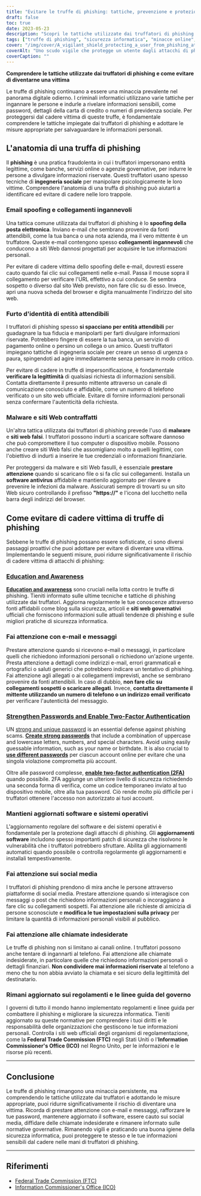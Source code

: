 ```yaml
---
title: "Evitare le truffe di phishing: tattiche, prevenzione e protezione"
draft: false
toc: true
date: 2023-05-23
description: "Scopri le tattiche utilizzate dai truffatori di phishing e scopri strategie efficaci per proteggerti dal diventare una vittima."
tags: ["truffe di phishing", "sicurezza informatica", "minacce online", "spoofing della posta elettronica", "Ingegneria sociale", "protezione da malware", "sicurezza in linea", "la sicurezza dei dati", "furto d'identità", "sicurezza della password", "autenticazione a due fattori", "aggiornamenti software", "regolamenti governativi", "riservatezza in linea", "consapevolezza informatica", "frode digitale", "consapevolezza del phishing", "sicurezza dei social media", "truffe online", "prevenzione del crimine informatico"]
cover: "/img/cover/A_vigilant_shield_protecting_a_user_from_phishing_attacks.png"
coverAlt: "Uno scudo vigile che protegge un utente dagli attacchi di phishing"
coverCaption: ""
---
```


**Comprendere le tattiche utilizzate dai truffatori di phishing e come evitare di diventarne una vittima**

Le truffe di phishing continuano a essere una minaccia prevalente nel panorama digitale odierno. I criminali informatici utilizzano varie tattiche per ingannare le persone e indurle a rivelare informazioni sensibili, come password, dettagli della carta di credito o numeri di previdenza sociale. Per proteggersi dal cadere vittima di queste truffe, è fondamentale comprendere le tattiche impiegate dai truffatori di phishing e adottare le misure appropriate per salvaguardare le informazioni personali.

## L'anatomia di una truffa di phishing

Il **phishing** è una pratica fraudolenta in cui i truffatori impersonano entità legittime, come banche, servizi online o agenzie governative, per indurre le persone a divulgare informazioni riservate. Questi truffatori usano spesso tecniche di **ingegneria sociale** per manipolare psicologicamente le loro vittime. Comprendere l'anatomia di una truffa di phishing può aiutarti a identificare ed evitare di cadere nelle loro trappole.

### Email spoofing e collegamenti ingannevoli

Una tattica comune utilizzata dai truffatori di phishing è lo **spoofing della posta elettronica**. Inviano e-mail che sembrano provenire da fonti attendibili, come la tua banca o una nota azienda, ma il vero mittente è un truffatore. Queste e-mail contengono spesso **collegamenti ingannevoli** che conducono a siti Web dannosi progettati per acquisire le tue informazioni personali.

Per evitare di cadere vittima dello spoofing delle e-mail, dovresti essere cauto quando fai clic sui collegamenti nelle e-mail. Passa il mouse sopra il collegamento per verificare l'URL effettivo a cui conduce. Se sembra sospetto o diverso dal sito Web previsto, non fare clic su di esso. Invece, apri una nuova scheda del browser e digita manualmente l'indirizzo del sito web.

### Furto d'identità di entità attendibili

I truffatori di phishing spesso **si spacciano per entità attendibili** per guadagnare la tua fiducia e manipolarti per farti divulgare informazioni riservate. Potrebbero fingere di essere la tua banca, un servizio di pagamento online o persino un collega o un amico. Questi truffatori impiegano tattiche di ingegneria sociale per creare un senso di urgenza o paura, spingendoti ad agire immediatamente senza pensare in modo critico.

Per evitare di cadere in truffe di impersonificazione, è fondamentale **verificare la legittimità** di qualsiasi richiesta di informazioni sensibili. Contatta direttamente il presunto mittente attraverso un canale di comunicazione conosciuto e affidabile, come un numero di telefono verificato o un sito web ufficiale. Evitare di fornire informazioni personali senza confermare l'autenticità della richiesta.

### Malware e siti Web contraffatti

Un'altra tattica utilizzata dai truffatori di phishing prevede l'uso di **malware** e **siti web falsi**. I truffatori possono indurti a scaricare software dannoso che può compromettere il tuo computer o dispositivo mobile. Possono anche creare siti Web falsi che assomigliano molto a quelli legittimi, con l'obiettivo di indurti a inserire le tue credenziali o informazioni finanziarie.

Per proteggersi da malware e siti Web fasulli, è essenziale **prestare attenzione** quando si scaricano file o si fa clic sui collegamenti. Installa un **software antivirus** affidabile e mantienilo aggiornato per rilevare e prevenire le infezioni da malware. Assicurati sempre di trovarti su un sito Web sicuro controllando il prefisso **"https://"** e l'icona del lucchetto nella barra degli indirizzi del browser.

## Come evitare di cadere vittima di truffe di phishing

Sebbene le truffe di phishing possano essere sofisticate, ci sono diversi passaggi proattivi che puoi adottare per evitare di diventare una vittima. Implementando le seguenti misure, puoi ridurre significativamente il rischio di cadere vittima di attacchi di phishing:

### [Education and Awareness](https://simeononsecurity.com/articles/how-to-build-and-manage-an-effective-cybersecurity-awareness-training-program/)

[**Education and awareness**](https://simeononsecurity.com/articles/how-to-build-and-manage-an-effective-cybersecurity-awareness-training-program/) sono cruciali nella lotta contro le truffe di phishing. Tieniti informato sulle ultime tecniche e tattiche di phishing utilizzate dai truffatori. Aggiorna regolarmente le tue conoscenze attraverso fonti affidabili come blog sulla sicurezza, articoli e **siti web governativi** ufficiali che forniscono informazioni sulle attuali tendenze di phishing e sulle migliori pratiche di sicurezza informatica.

### Fai attenzione con e-mail e messaggi

Prestare attenzione quando si ricevono e-mail o messaggi, in particolare quelli che richiedono informazioni personali o richiedono un'azione urgente. Presta attenzione a dettagli come indirizzi e-mail, errori grammaticali e ortografici o saluti generici che potrebbero indicare un tentativo di phishing. Fai attenzione agli allegati o ai collegamenti imprevisti, anche se sembrano provenire da fonti attendibili. In caso di dubbio, **non fare clic su collegamenti sospetti o scaricare allegati**. Invece, **contatta direttamente il mittente utilizzando un numero di telefono o un indirizzo email verificato** per verificare l'autenticità del messaggio.

### [Strengthen Passwords and Enable Two-Factor Authentication](https://simeononsecurity.com/articles/what-are-the-diferent-kinds-of-factors-in-mfa/)

UN [strong and unique password](https://simeononsecurity.com/articles/the-importance-of-password-security-and-best-practices/) is an essential defense against phishing scams. [**Create strong passwords**](https://simeononsecurity.com/articles/the-importance-of-password-security-and-best-practices/) that include a combination of uppercase and lowercase letters, numbers, and special characters. Avoid using easily guessable information, such as your name or birthdate. It is also crucial to [**use different passwords**](https://simeononsecurity.com/articles/bitwarden-and-keepassxc-vs-the-rest/) per ciascun account online per evitare che una singola violazione comprometta più account.

Oltre alle password complesse, [**enable two-factor authentication (2FA)**](https://simeononsecurity.com/articles/what-are-the-diferent-kinds-of-factors-in-mfa/) quando possibile. 2FA aggiunge un ulteriore livello di sicurezza richiedendo una seconda forma di verifica, come un codice temporaneo inviato al tuo dispositivo mobile, oltre alla tua password. Ciò rende molto più difficile per i truffatori ottenere l'accesso non autorizzato ai tuoi account.

### Mantieni aggiornati software e sistemi operativi

L'aggiornamento regolare del software e dei sistemi operativi è fondamentale per la protezione dagli attacchi di phishing. Gli **aggiornamenti software** includono spesso importanti patch di sicurezza che risolvono le vulnerabilità che i truffatori potrebbero sfruttare. Abilita gli aggiornamenti automatici quando possibile o controlla regolarmente gli aggiornamenti e installali tempestivamente.

### Fai attenzione sui social media

I truffatori di phishing prendono di mira anche le persone attraverso piattaforme di social media. Prestare attenzione quando si interagisce con messaggi o post che richiedono informazioni personali o incoraggiano a fare clic su collegamenti sospetti. Fai attenzione alle richieste di amicizia di persone sconosciute e **modifica le tue impostazioni sulla privacy** per limitare la quantità di informazioni personali visibili al pubblico.

### Fai attenzione alle chiamate indesiderate

Le truffe di phishing non si limitano ai canali online. I truffatori possono anche tentare di ingannarti al telefono. Fai attenzione alle chiamate indesiderate, in particolare quelle che richiedono informazioni personali o dettagli finanziari. **Non condividere mai informazioni riservate** al telefono a meno che tu non abbia avviato la chiamata e sei sicuro della legittimità del destinatario.

### Rimani aggiornato sui regolamenti e le linee guida del governo

I governi di tutto il mondo hanno implementato regolamenti e linee guida per combattere il phishing e migliorare la sicurezza informatica. Tieniti aggiornato su queste normative per comprendere i tuoi diritti e le responsabilità delle organizzazioni che gestiscono le tue informazioni personali. Controlla i siti web ufficiali degli organismi di regolamentazione, come la **Federal Trade Commission (FTC)** negli Stati Uniti o l'**Information Commissioner's Office (ICO)** nel Regno Unito, per le informazioni e le risorse più recenti.

______

## Conclusione

Le truffe di phishing rimangono una minaccia persistente, ma comprendendo le tattiche utilizzate dai truffatori e adottando le misure appropriate, puoi ridurre significativamente il rischio di diventare una vittima. Ricorda di prestare attenzione con e-mail e messaggi, rafforzare le tue password, mantenere aggiornato il software, essere cauto sui social media, diffidare delle chiamate indesiderate e rimanere informato sulle normative governative. Rimanendo vigili e praticando una buona igiene della sicurezza informatica, puoi proteggere te stesso e le tue informazioni sensibili dal cadere nelle mani di truffatori di phishing.

______

## Riferimenti

- [Federal Trade Commission (FTC)](https://www.ftc.gov/)
- [Information Commissioner's Office (ICO)](https://ico.org.uk/)
